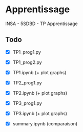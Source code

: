 # Apprentissage
INSA - 5SDBD - TP Apprentissage


## Todo 

- [x] TP1_prog1.py

- [X] TP1_prog2.py

- [x] TP1.ipynb (+ plot graphs)

- [x] TP2_prog1.py

- [x] TP2.ipynb (+ plot graphs)

- [x] TP3_prog1.py

- [x] TP3.ipynb (+ plot graphs)

- [x] summary.ipynb (comparaison)
